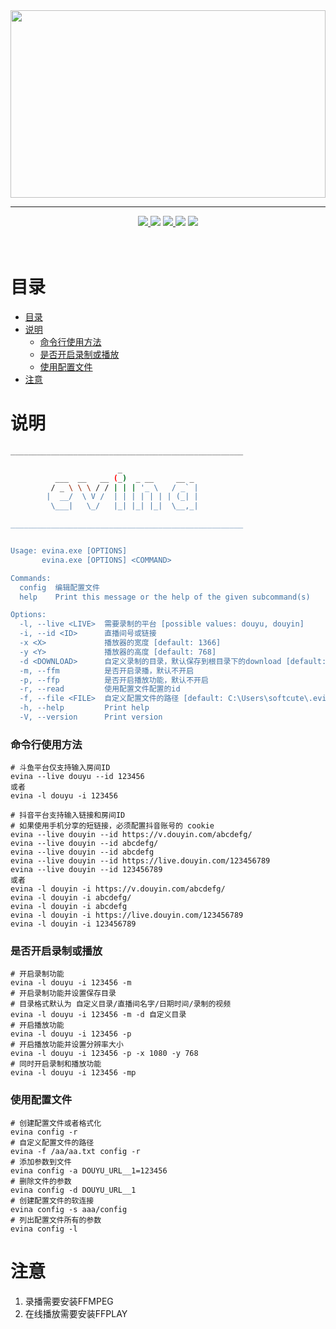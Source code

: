 <div style="width: 100%;height: 300px;">
    <img src="https://raw.gitmirror.com/soft-cute/evina/master/.github/image.jpg" style="width: 100%;object-fit:cover">
</div>


<div align="center">
    <hr/>
    <a href="https://github.com/soft-cute/test">
        <img src="https://img.shields.io/badge/github-soft--cute%2Ftest-1707320?logo=github">
    </a>
    <img src="https://img.shields.io/github/last-commit/soft-cute/test/master?logo=github">
    <a href="https://github.com/soft-cute/test/releases">
        <img src="https://img.shields.io/github/v/release/soft-cute/test?logo=github">
    </a>
    <img src="https://img.shields.io/github/release-date/soft-cute/test">
    <img src="https://img.shields.io/github/license/soft-cute/test">
</div><br><br>

# 目录
- [目录](#目录)
- [说明](#说明)
    - [命令行使用方法](#命令行使用方法)
    - [是否开启录制或播放](#是否开启录制或播放)
    - [使用配置文件](#使用配置文件)
- [注意](#注意)

# 说明

```bash
____________________________________________________

                        _
          ___  __   __ (_)  _ __     __ _
         / _ \ \ \ / / | | | '_ \   / _` |
        |  __/  \ V /  | | | | | | | (_| |
         \___|   \_/   |_| |_| |_|  \__,_|

____________________________________________________


Usage: evina.exe [OPTIONS]
       evina.exe [OPTIONS] <COMMAND>

Commands:
  config  编辑配置文件
  help    Print this message or the help of the given subcommand(s)

Options:
  -l, --live <LIVE>  需要录制的平台 [possible values: douyu, douyin]
  -i, --id <ID>      直播间号或链接
  -x <X>             播放器的宽度 [default: 1366]
  -y <Y>             播放器的高度 [default: 768]
  -d <DOWNLOAD>      自定义录制的目录，默认保存到根目录下的download [default: /download]
  -m, --ffm          是否开启录播，默认不开启
  -p, --ffp          是否开启播放功能，默认不开启
  -r, --read         使用配置文件配置的id
  -f, --file <FILE>  自定义配置文件的路径 [default: C:\Users\softcute\.evina\config]
  -h, --help         Print help
  -V, --version      Print version

```



### 命令行使用方法
```shell
# 斗鱼平台仅支持输入房间ID
evina --live douyu --id 123456
或者
evina -l douyu -i 123456

# 抖音平台支持输入链接和房间ID
# 如果使用手机分享的短链接，必须配置抖音账号的 cookie
evina --live douyin --id https://v.douyin.com/abcdefg/
evina --live douyin --id abcdefg/
evina --live douyin --id abcdefg
evina --live douyin --id https://live.douyin.com/123456789
evina --live douyin --id 123456789
或者
evina -l douyin -i https://v.douyin.com/abcdefg/
evina -l douyin -i abcdefg/
evina -l douyin -i abcdefg
evina -l douyin -i https://live.douyin.com/123456789
evina -l douyin -i 123456789
```
### 是否开启录制或播放
```shell
# 开启录制功能
evina -l douyu -i 123456 -m
# 开启录制功能并设置保存目录
# 目录格式默认为 自定义目录/直播间名字/日期时间/录制的视频
evina -l douyu -i 123456 -m -d 自定义目录
# 开启播放功能
evina -l douyu -i 123456 -p
# 开启播放功能并设置分辨率大小
evina -l douyu -i 123456 -p -x 1080 -y 768
# 同时开启录制和播放功能
evina -l douyu -i 123456 -mp
```
### 使用配置文件
```shell
# 创建配置文件或者格式化
evina config -r
# 自定义配置文件的路径
evina -f /aa/aa.txt config -r
# 添加参数到文件
evina config -a DOUYU_URL__1=123456
# 删除文件的参数
evina config -d DOUYU_URL__1
# 创建配置文件的软连接
evina config -s aaa/config
# 列出配置文件所有的参数
evina config -l
```

# 注意
 1. 录播需要安装FFMPEG
 2. 在线播放需要安装FFPLAY


